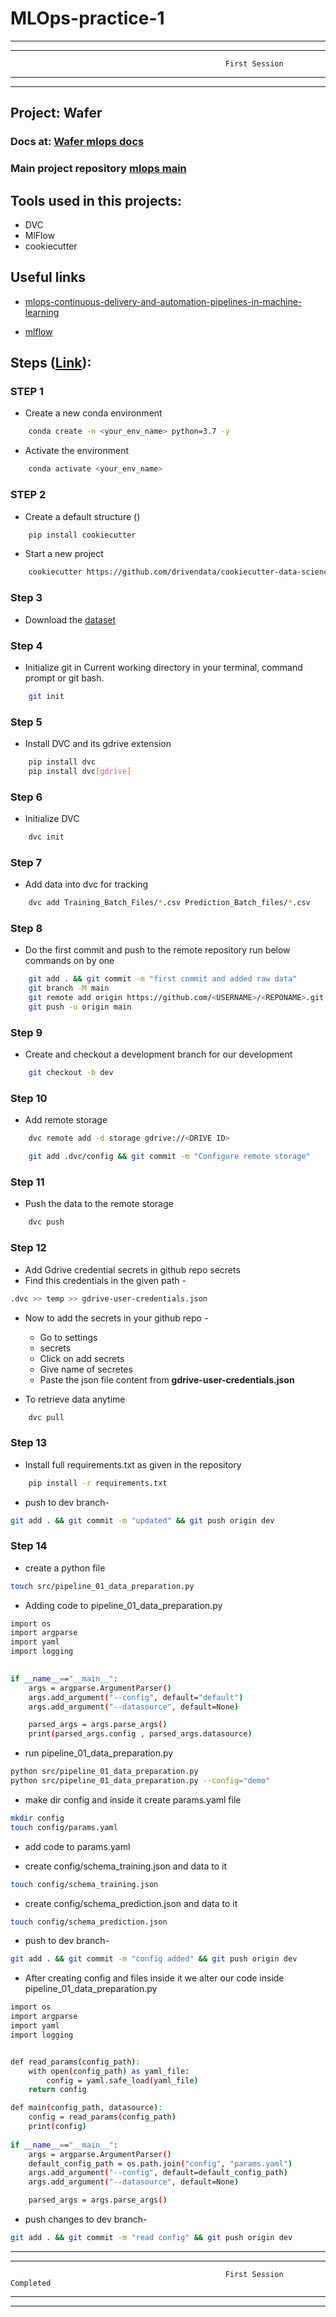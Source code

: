 # MLOps-practice-1 

*****************************************************
****************************************************** 
                                                    First Session
******************************************************
******************************************************

## Project: Wafer

### Docs at: [Wafer mlops docs](https://c17hawke.github.io/wafer_mlops_docs/)

### Main project repository [mlops main](https://github.com/FraidoonOmarzai/wafer)

## Tools used in this projects:
* DVC
* MlFlow
* cookiecutter


## Useful links
* [mlops-continuous-delivery-and-automation-pipelines-in-machine-learning](https://cloud.google.com/architecture/mlops-continuous-delivery-and-automation-pipelines-in-machine-learning)

* [mlflow](https://mlflow.org/)


## Steps ([Link](https://c17hawke.github.io/wafer_mlops_docs/)):



### STEP 1 
* Create a new conda environment
```bash
    conda create -n <your_env_name> python=3.7 -y
```
* Activate the environment 
```bash
    conda activate <your_env_name>
```



### STEP 2 

* Create a default structure ()
```bash
    pip install cookiecutter
```
* Start a new project
```bash
    cookiecutter https://github.com/drivendata/cookiecutter-data-science
```



### Step 3
* Download the [dataset](https://github.com/iNeuron-Pvt-Ltd/wafer-dataset/archive/main.zip)



### Step 4
* Initialize git in Current working directory in your terminal, command prompt or git bash.

```bash 
    git init
```


### Step 5
* Install DVC and its gdrive extension

```bash 
    pip install dvc
    pip install dvc[gdrive]
```


### Step 6

* Initialize DVC

```bash 
    dvc init
```


### Step 7

* Add data into dvc for tracking

```bash 
    dvc add Training_Batch_Files/*.csv Prediction_Batch_files/*.csv
```

### Step 8

* Do the first commit and push to the remote repository
run below commands on by one

```bash 
    git add . && git commit -m "first commit and added raw data"
    git branch -M main
    git remote add origin https://github.com/<USERNAME>/<REPONAME>.git
    git push -u origin main
```

### Step 9

* Create and checkout a development branch for our development

```bash
    git checkout -b dev
```


### Step 10

* Add remote storage

```bash
    dvc remote add -d storage gdrive://<DRIVE ID>

    git add .dvc/config && git commit -m "Configure remote storage"
```

### Step 11
* Push the data to the remote storage

```bash
    dvc push
```


### Step 12

* Add Gdrive credential secrets in github repo secrets
* Find this credentials in the given path -
```bash
.dvc >> temp >> gdrive-user-credentials.json
```
* Now to add the secrets in your github repo -

    * Go to settings
    * secrets
    * Click on add secrets
    * Give name of secretes
    * Paste the json file content from **gdrive-user-credentials.json**

* To retrieve data anytime
```bash
    dvc pull
```


### Step 13

* Install full requirements.txt as given in the repository
``` bash
    pip install -r requirements.txt
```
* push to dev branch-
```bash
git add . && git commit -m "updated" && git push origin dev
```


### Step 14

* create a python file
```bash
touch src/pipeline_01_data_preparation.py
```

* Adding code to pipeline_01_data_preparation.py
```bash
import os
import argparse
import yaml
import logging

    
if __name__=="__main__":
    args = argparse.ArgumentParser()
    args.add_argument("--config", default="default")
    args.add_argument("--datasource", default=None)

    parsed_args = args.parse_args()
    print(parsed_args.config , parsed_args.datasource)
```

* run pipeline_01_data_preparation.py
```bash
python src/pipeline_01_data_preparation.py
python src/pipeline_01_data_preparation.py --config="demo"
```

* make dir config and inside it create params.yaml file
```bash
mkdir config
touch config/params.yaml
```

* add code to params.yaml


* create config/schema_training.json and data to it
```bash
touch config/schema_training.json
```

* create config/schema_prediction.json and data to it
```bash
touch config/schema_prediction.json
```

* push to dev branch-
```bash
git add . && git commit -m "config added" && git push origin dev
```

* After creating config and files inside it we alter our code inside pipeline_01_data_preparation.py
```bash
import os
import argparse
import yaml
import logging


def read_params(config_path):
    with open(config_path) as yaml_file:
        config = yaml.safe_load(yaml_file)
    return config

def main(config_path, datasource):
    config = read_params(config_path)
    print(config)
    
if __name__=="__main__":
    args = argparse.ArgumentParser()
    default_config_path = os.path.join("config", "params.yaml")
    args.add_argument("--config", default=default_config_path)
    args.add_argument("--datasource", default=None)

    parsed_args = args.parse_args()
```

* push changes to dev branch-
```bash
git add . && git commit -m "read config" && git push origin dev
```

*****************************************************
****************************************************** 
                                                    First Session Completed
******************************************************
******************************************************























